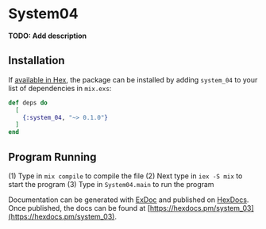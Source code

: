 # System04

**TODO: Add description**

## Installation

If [available in Hex](https://hex.pm/docs/publish), the package can be installed
by adding `system_04` to your list of dependencies in `mix.exs`:

```elixir
def deps do
  [
    {:system_04, "~> 0.1.0"}
  ]
end
```

## Program Running

(1) Type in `mix compile` to compile the file
(2) Next type in `iex -S mix` to start the program
(3) Type in `System04.main` to run the program

Documentation can be generated with [ExDoc](https://github.com/elixir-lang/ex_doc)
and published on [HexDocs](https://hexdocs.pm). Once published, the docs can
be found at [https://hexdocs.pm/system_03](https://hexdocs.pm/system_03).
